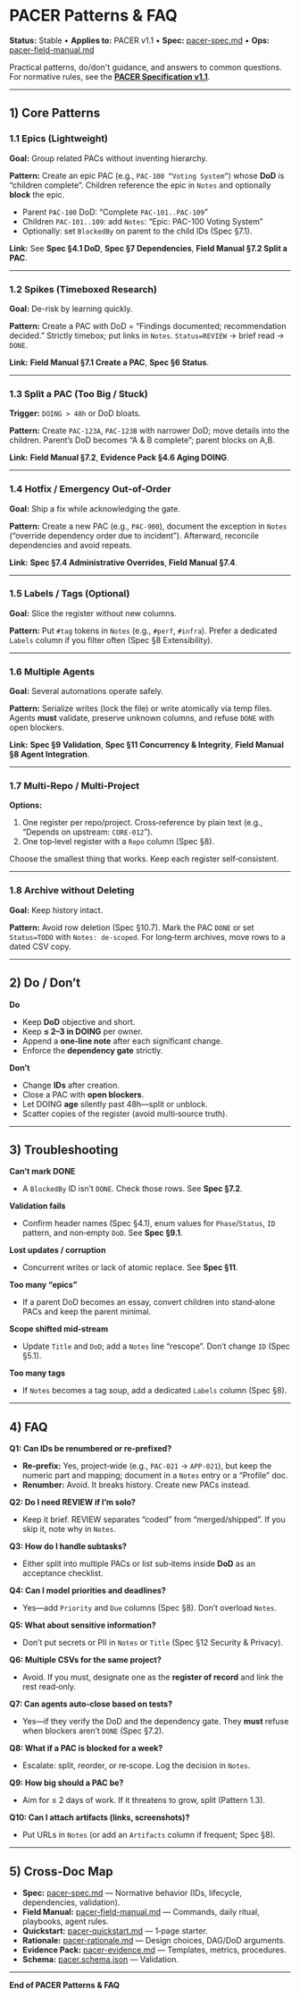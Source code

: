# PACER Patterns & FAQ
**Status:** Stable • **Applies to:** PACER v1.1 • **Spec:** [pacer-spec.md](docs/pacer/pacer-spec.md) • **Ops:** [pacer-field-manual.md](docs/pacer/pacer-field-manual.md)

Practical patterns, do/don't guidance, and answers to common questions. For normative rules, see the **[PACER Specification v1.1](docs/pacer/pacer-spec.md)**.

---

## 1) Core Patterns

### 1.1 Epics (Lightweight)
**Goal:** Group related PACs without inventing hierarchy.

**Pattern:** Create an epic PAC (e.g., `PAC-100 “Voting System”`) whose **DoD** is “children complete”. Children reference the epic in `Notes` and optionally **block** the epic.

- Parent `PAC-100` DoD: “Complete `PAC-101..PAC-109`”  
- Children `PAC-101..109`: add `Notes`: “Epic: PAC-100 Voting System”  
- Optionally: set `BlockedBy` on parent to the child IDs (Spec §7.1).

**Link:** See **Spec §4.1 DoD**, **Spec §7 Dependencies**, **Field Manual §7.2 Split a PAC**.

---

### 1.2 Spikes (Timeboxed Research)
**Goal:** De-risk by learning quickly.

**Pattern:** Create a PAC with DoD = “Findings documented; recommendation decided.” Strictly timebox; put links in `Notes`. `Status=REVIEW` → brief read → `DONE`.

**Link:** **Field Manual §7.1 Create a PAC**, **Spec §6 Status**.

---

### 1.3 Split a PAC (Too Big / Stuck)
**Trigger:** `DOING > 48h` or DoD bloats.

**Pattern:** Create `PAC-123A`, `PAC-123B` with narrower DoD; move details into the children. Parent’s DoD becomes “A & B complete”; parent blocks on A,B.

**Link:** **Field Manual §7.2**, **Evidence Pack §4.6 Aging DOING**.

---

### 1.4 Hotfix / Emergency Out-of-Order
**Goal:** Ship a fix while acknowledging the gate.

**Pattern:** Create a new PAC (e.g., `PAC-900`), document the exception in `Notes` (“override dependency order due to incident”). Afterward, reconcile dependencies and avoid repeats.

**Link:** **Spec §7.4 Administrative Overrides**, **Field Manual §7.4**.

---

### 1.5 Labels / Tags (Optional)
**Goal:** Slice the register without new columns.

**Pattern:** Put `#tag` tokens in `Notes` (e.g., `#perf`, `#infra`). Prefer a dedicated `Labels` column if you filter often (Spec §8 Extensibility).

---

### 1.6 Multiple Agents
**Goal:** Several automations operate safely.

**Pattern:** Serialize writes (lock the file) or write atomically via temp files. Agents **must** validate, preserve unknown columns, and refuse `DONE` with open blockers.

**Link:** **Spec §9 Validation**, **Spec §11 Concurrency & Integrity**, **Field Manual §8 Agent Integration**.

---

### 1.7 Multi‑Repo / Multi‑Project
**Options:**
1) One register per repo/project. Cross‑reference by plain text (e.g., “Depends on upstream: `CORE-012`”).  
2) One top‑level register with a `Repo` column (Spec §8).

Choose the smallest thing that works. Keep each register self‑consistent.

---

### 1.8 Archive without Deleting
**Goal:** Keep history intact.

**Pattern:** Avoid row deletion (Spec §10.7). Mark the PAC `DONE` or set `Status=TODO` with `Notes: de‑scoped`. For long‑term archives, move rows to a dated CSV copy.

---

## 2) Do / Don’t

**Do**
- Keep **DoD** objective and short.  
- Keep **≤ 2–3 in DOING** per owner.  
- Append a **one‑line note** after each significant change.  
- Enforce the **dependency gate** strictly.

**Don’t**
- Change **IDs** after creation.  
- Close a PAC with **open blockers**.  
- Let DOING **age** silently past 48h—split or unblock.  
- Scatter copies of the register (avoid multi‑source truth).

---

## 3) Troubleshooting

**Can’t mark DONE**
- A `BlockedBy` ID isn’t `DONE`. Check those rows. See **Spec §7.2**.

**Validation fails**
- Confirm header names (Spec §4.1), enum values for `Phase`/`Status`, `ID` pattern, and non‑empty `DoD`. See **Spec §9.1**.

**Lost updates / corruption**
- Concurrent writes or lack of atomic replace. See **Spec §11**.

**Too many “epics”**
- If a parent DoD becomes an essay, convert children into stand‑alone PACs and keep the parent minimal.

**Scope shifted mid‑stream**
- Update `Title` and `DoD`; add a `Notes` line “rescope”. Don’t change `ID` (Spec §5.1).

**Too many tags**
- If `Notes` becomes a tag soup, add a dedicated `Labels` column (Spec §8).

---

## 4) FAQ

**Q1: Can IDs be renumbered or re‑prefixed?**  
- **Re‑prefix:** Yes, project‑wide (e.g., `PAC-021` → `APP-021`), but keep the numeric part and mapping; document in a `Notes` entry or a “Profile” doc.  
- **Renumber:** Avoid. It breaks history. Create new PACs instead.

**Q2: Do I need REVIEW if I’m solo?**  
- Keep it brief. REVIEW separates “coded” from “merged/shipped”. If you skip it, note why in `Notes`.

**Q3: How do I handle subtasks?**  
- Either split into multiple PACs or list sub‑items inside **DoD** as an acceptance checklist.

**Q4: Can I model priorities and deadlines?**  
- Yes—add `Priority` and `Due` columns (Spec §8). Don’t overload `Notes`.

**Q5: What about sensitive information?**  
- Don’t put secrets or PII in `Notes` or `Title` (Spec §12 Security & Privacy).

**Q6: Multiple CSVs for the same project?**  
- Avoid. If you must, designate one as the **register of record** and link the rest read‑only.

**Q7: Can agents auto‑close based on tests?**  
- Yes—if they verify the DoD and the dependency gate. They **must** refuse when blockers aren’t `DONE` (Spec §7.2).

**Q8: What if a PAC is blocked for a week?**  
- Escalate: split, reorder, or re‑scope. Log the decision in `Notes`.

**Q9: How big should a PAC be?**  
- Aim for ≤ 2 days of work. If it threatens to grow, split (Pattern 1.3).

**Q10: Can I attach artifacts (links, screenshots)?**  
- Put URLs in `Notes` (or add an `Artifacts` column if frequent; Spec §8).

---

## 5) Cross‑Doc Map
- **Spec:** [pacer-spec.md](pacer-spec.md) — Normative behavior (IDs, lifecycle, dependencies, validation).  
- **Field Manual:** [pacer-field-manual.md](pacer-field-manual.md) — Commands, daily ritual, playbooks, agent rules.  
- **Quickstart:** [pacer-quickstart.md](pacer-quickstart.md) — 1‑page starter.  
- **Rationale:** [pacer-rationale.md](pacer-rationale.md) — Design choices, DAG/DoD arguments.  
- **Evidence Pack:** [pacer-evidence.md](pacer-evidence.md) — Templates, metrics, procedures.  
- **Schema:** [pacer.schema.json](docs/pacer/machine/pacer.schema.json) — Validation.

---

**End of PACER Patterns & FAQ**